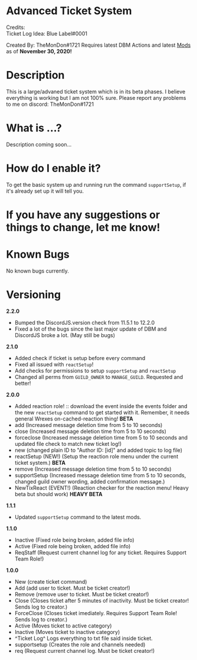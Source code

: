 # Advanced Ticket System
Credits:  
Ticket Log Idea: Blue Label#0001

Created By: TheMonDon#1721
Requires latest DBM Actions and latest [Mods](https://github.com/dbm-network/mods) as of **November 30, 2020!**

# Description
This is a large/advaned ticket system which is in its beta phases. I believe everything is working but I am not 100% sure. Please report any problems to me on discord: TheMonDon#1721

# What is ...?
Description coming soon...

# How do I enable it?
To get the basic system up and running run the command `supportSetup`, if it's already set up it will tell you.

# If you have any suggestions or things to change, let me know!

# Known Bugs
No known bugs currently.

# Versioning

**2.2.0**
- Bumped the DiscordJS.version check from 11.5.1 to 12.2.0
- Fixed a lot of the bugs since the last major update of DBM and DiscordJS broke a lot. (May still be bugs)

**2.1.0**
- Added check if ticket is setup before every command
- Fixed all issued with `reactSetup`!
- Add checks for permissions to setup `supportSetup` and `reactSetup`
- Changed all perms from `GUILD_OWNER` to `MANAGE_GUILD`. Requested and better!

**2.0.0**
- Added reaction role! :: download the event inside the events folder and the new `reactSetup` command to get started with it. Remember, it needs general Wrexes on-cached-reaction thing! **BETA**
- add (Increased message deletion time from 5 to 10 seconds)
- close (Increased message deletion time from 5 to 10 seconds)
- forceclose (Increased message deletion time from 5 to 10 seconds and updated file check to match new ticket log!)
- new (changed plain ID to "Author ID: [id]" and added topic to log file)
- reactSetup (NEW!) (Setup the reaction role menu under the current ticket system.) **BETA**
- remove (Increased message deletion time from 5 to 10 seconds)
- supportSetup (Increased message deletion time from 5 to 10 seconds, changed guild owner wording, added confirmation message.)
- NewTixReact (EVENT!) (Reaction checker for the reaction menu! Heavy beta but should work) **HEAVY BETA**

**1.1.1**
- Updated `supportSetup` command to the latest mods.

**1.1.0**
- Inactive (Fixed role being broken, added file info)
- Active (Fixed role being broken, added file info)
- ReqStaff (Request current channel log for any ticket. Requires Support Team Role!)

**1.0.0**
- New (create ticket command)
- Add (add user to ticket. Must be ticket creator!)
- Remove (remove user to ticket. Must be ticket creator!)
- Close (Closes ticket after 5 minutes of inactivity. Must be ticket creator! Sends log to creator.)
- ForceClose (Closes ticket imediately. Requires Support Team Role! Sends log to creator.)
- Active (Moves ticket to active category)
- Inactive (Moves ticket to inactive category)
- ^Ticket Log^ Logs everything to txt file said inside ticket.
- supportsetup (Creates the role and channels needed)
- req (Request current channel log. Must be ticket creator!)

